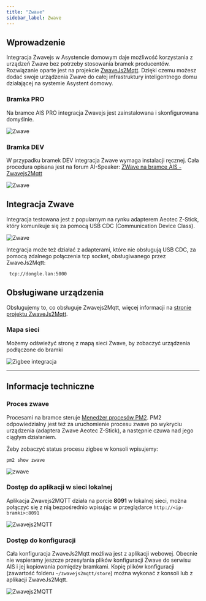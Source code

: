 ```yaml
---
title: "Zwave"
sidebar_label: Zwave
---
```


## Wprowadzenie


Integracja Zwavejs w Asystencie domowym daje możliwość korzystania z urządzeń Zwave bez potrzeby stosowania bramek producentów. Rozwiązanie oparte jest na projekcie [ZwaveJs2Mqtt](https://github.com/zwave-js/zwavejs2mqtt). Dzięki czemu możesz dodać swoje urządzenia Zwave do całej infrastruktury inteligentnego domu działającej na systemie Asystent domowy.


### <span class="mdi mdi-professional-hexagon"></span> Bramka PRO 

Na bramce AIS PRO <span class="mdi mdi-professional-hexagon"></span> integracja Zwavejs jest zainstalowana i skonfigurowana domyślnie.

![Zwave](/img/en/frontend/zwave_control_panel_dark.png)


### <span class="mdi mdi-dev-to"></span> Bramka DEV

W przypadku bramek DEV integracja Zwave wymaga instalacji ręcznej.
Cała procedura opisana jest na forum AI-Speaker: [ZWave na bramce AIS - Zwavejs2Mqtt](https://ai-speaker.discourse.group/t/zwave-na-bramce-ais-zwavejs2mqtt/1769)

![Zwave](/img/en/frontend/zwave_dev_integration.png)



## Integracja Zwave

Integracja testowana jest z popularnym na rynku adapterem Aeotec Z-Stick, który komunikuje się za pomocą USB CDC (Communication Device Class).

![Zwave](/img/en/frontend/zwave_adapter.jpeg)


Integracja może też działać z adapterami, które nie obsługują USB CDC, za pomocą zdalnego połączenia tcp socket, obsługiwanego przez ZwaveJs2Mqtt:
```
 tcp://dongle.lan:5000
```


## Obsługiwane urządzenia

Obsługujemy to, co obsługuje Zwavejs2Mqtt, więcej informacji na [stronie projektu ZwaveJs2Mqtt](https://zwave-js.github.io/zwavejs2mqtt/#/). 


### Mapa sieci

Możemy odświeżyć stronę z mapą sieci Zwave, by zobaczyć urządzenia podłączone do bramki

![Zigbee integracja](/img/en/frontend/zwave_mesh_diagram.png)



-----------------------------------------------------
## Informacje techniczne

### Proces zwave

Procesami na bramce steruje [Menedżer procesów PM2](http://pm2.keymetrics.io/).
PM2 odpowiedzialny jest też za uruchomienie procesu zwave po wykryciu urządzenia (adaptera Zwave Aeotec Z-Stick), a następnie czuwa nad jego ciągłym działaniem.

Żeby zobaczyć status procesu zigbee w konsoli wpisujemy:

```
pm2 show zwave
```

![zwave](/img/en/frontend/pm2_zwave.png)


### Dostęp do aplikacji w sieci lokalnej

Aplikacja Zwavejs2MQTT działa na porcie **8091** w lokalnej sieci, można połączyć się z nią bezpośrednio wpisując w przeglądarce ``http://<ip-bramki>:8091``

![Zwavejs2MQTT](/img/en/frontend/app_zwavejs2mqtt.png)


### Dostęp do konfiguracji

Cała konfiguracja ZwaveJs2Mqtt możliwa jest z aplikacji webowej.
Obecnie nie wspieramy jeszcze przesyłania plików konfiguracji Zwave do serwisu AIS i jej kopiowania pomiędzy bramkami.
Kopię plików konfiguracji (zawartość folderu ``~/zwavejs2mqtt/store``) można wykonać z konsoli lub z aplikacji ZwaveJs2Mqtt. 

![Zwavejs2MQTT](/img/en/frontend/zwave_configuration.png)
